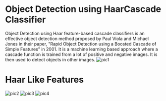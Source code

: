 # Object Detection using HaarCascade Classifier
Object Detection using Haar feature-based cascade classifiers is an effective object detection method proposed by Paul Viola and Michael Jones in their paper, "Rapid Object Detection using a Boosted Cascade of Simple Features" in 2001. It is a machine learning based approach where a cascade function is trained from a lot of positive and negative images. It is then used to detect objects in other images.
![pic1](https://user-images.githubusercontent.com/49615689/129191134-04db7d28-be7f-4666-bcb0-aed0ace3014a.PNG)

# Haar Like Features
![pic2](https://user-images.githubusercontent.com/49615689/129191269-9ec8d452-fa10-4a9b-a486-ac050f22d8fb.PNG)
![pic3](https://user-images.githubusercontent.com/49615689/129191342-0c276baa-085e-4ddc-acf8-3f08a62fc1c0.PNG)
![pic4](https://user-images.githubusercontent.com/49615689/129191434-cfc1f7e5-d229-4a28-bdfb-28b3fe393160.PNG)
